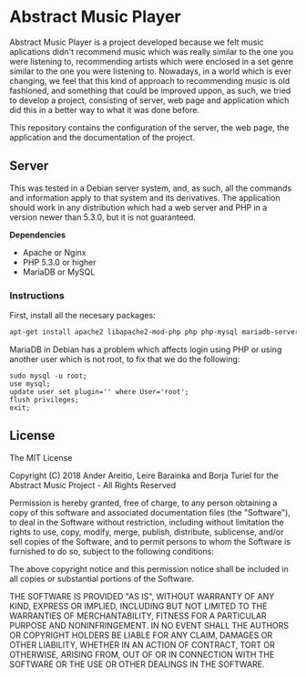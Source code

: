 # Abstract Music Player

Abstract Music Player is a project developed because we felt music aplications didn't recommend music which was really similar to the one you were listening to, recommending artists which were enclosed in a set genre similar to the one you were listening to. Nowadays, in a world which is ever changing, we feel that this kind of approach to recommending music is old fashioned, and something that could be improved uppon, as such, we tried to develop a project, consisting of server, web page and application which did this in a better way to what it was done before. 

This repository contains the configuration of the server, the web page, the application and the documentation of the project.

## Server

This was tested in a Debian server system, and, as such, all the commands and information apply to that system and its derivatives. The application should work in any distribution which had a web server and PHP in a version newer than 5.3.0, but it is not guaranteed.

**Dependencies**

* Apache or Nginx
* PHP 5.3.0 or higher
* MariaDB or MySQL

### Instructions

First, install all the necesary packages:

```bash
apt-get install apache2 libapache2-mod-php php php-mysql mariadb-server mariadb-client
```

MariaDB in Debian has a problem which affects login using PHP or using another user which is not root, to fix that we do the following:

```
sudo mysql -u root;
use mysql;
update user set plugin='' where User='root';
flush privileges;
exit;
```

## License

The MIT License

Copyright (C) 2018 Ander Areitio, Leire Barainka and Borja Turiel for the Abstract Music Project - All Rights Reserved  

Permission is hereby granted, free of charge, to any person obtaining a copy
of this software and associated documentation files (the "Software"), to deal
in the Software without restriction, including without limitation the rights
to use, copy, modify, merge, publish, distribute, sublicense, and/or sell
copies of the Software, and to permit persons to whom the Software is
furnished to do so, subject to the following conditions:

The above copyright notice and this permission notice shall be included in
all copies or substantial portions of the Software.

THE SOFTWARE IS PROVIDED "AS IS", WITHOUT WARRANTY OF ANY KIND, EXPRESS OR
IMPLIED, INCLUDING BUT NOT LIMITED TO THE WARRANTIES OF MERCHANTABILITY,
FITNESS FOR A PARTICULAR PURPOSE AND NONINFRINGEMENT. IN NO EVENT SHALL THE
AUTHORS OR COPYRIGHT HOLDERS BE LIABLE FOR ANY CLAIM, DAMAGES OR OTHER
LIABILITY, WHETHER IN AN ACTION OF CONTRACT, TORT OR OTHERWISE, ARISING FROM,
OUT OF OR IN CONNECTION WITH THE SOFTWARE OR THE USE OR OTHER DEALINGS IN
THE SOFTWARE.


